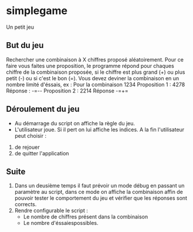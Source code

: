 # simplegame
Un petit jeu

## But du jeu

Rechercher une combinaison à X chiffres proposé aléatoirement. 
Pour ce faire vous faites une proposition, le programme répond pour chaques chiffre de la combinaison proposée, si le chiffre est plus grand (+) ou plus petit (-) ou si c'est le bon (=).
Vous devez deviner la combinaison en un nombre limité d'éssais, ex :
Pour la combinaison 1234
Proposition 1 : 4278 Réponse : -=--
Proposition 2 : 2214 Réponse -=+=

## Déroulement du jeu 

- Au démarrage du script on affiche la règle du jeu.
- L'utilisateur joue. Si il pert on lui affiche les indices.
A la fin l'utilisateur peut choisir :
1. de rejouer
2. de quitter l'application

## Suite

1. Dans un deusième temps il faut prévoir un mode débug en passant un paramètre au script, dans ce mode on affiche la combinaison affin de pouvoir tester le comportement du jeu et vérifier que les réponses sont corrects.
2. Rendre configurable le script :
    - Le nombre de chiffres présent dans la combinaison 
    - Le nombre d'éssaiespossibles.